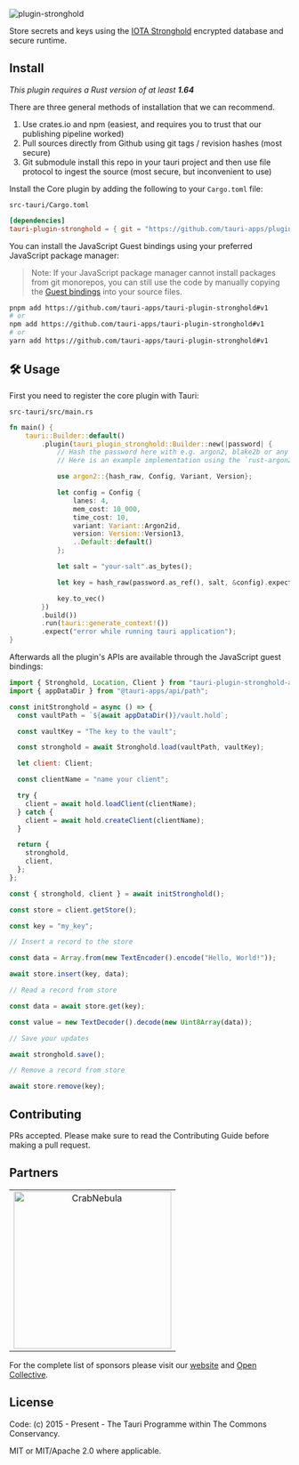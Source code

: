 ![plugin-stronghold](https://github.com/tauri-apps/plugins-workspace/raw/v1/plugins/stronghold/banner.png)

Store secrets and keys using the
[IOTA Stronghold](https://github.com/iotaledger/stronghold.rs) encrypted
database and secure runtime.

## Install

_This plugin requires a Rust version of at least **1.64**_

There are three general methods of installation that we can recommend.

1. Use crates.io and npm (easiest, and requires you to trust that our publishing
   pipeline worked)
2. Pull sources directly from Github using git tags / revision hashes (most
   secure)
3. Git submodule install this repo in your tauri project and then use file
   protocol to ingest the source (most secure, but inconvenient to use)

Install the Core plugin by adding the following to your `Cargo.toml` file:

`src-tauri/Cargo.toml`

```toml
[dependencies]
tauri-plugin-stronghold = { git = "https://github.com/tauri-apps/plugins-workspace", branch = "v1" }
```

You can install the JavaScript Guest bindings using your preferred JavaScript
package manager:

> Note: If your JavaScript package manager cannot install packages from git
> monorepos, you can still use the code by manually copying the
> [Guest bindings](./guest-js/index.ts) into your source files.

```sh
pnpm add https://github.com/tauri-apps/tauri-plugin-stronghold#v1
# or
npm add https://github.com/tauri-apps/tauri-plugin-stronghold#v1
# or
yarn add https://github.com/tauri-apps/tauri-plugin-stronghold#v1
```

## 🛠️ Usage

First you need to register the core plugin with Tauri:

`src-tauri/src/main.rs`

```rust
fn main() {
    tauri::Builder::default()
        .plugin(tauri_plugin_stronghold::Builder::new(|password| {
            // Hash the password here with e.g. argon2, blake2b or any other secure algorithm
            // Here is an example implementation using the `rust-argon2` crate for hashing the password

            use argon2::{hash_raw, Config, Variant, Version};

            let config = Config {
                lanes: 4,
                mem_cost: 10_000,
                time_cost: 10,
                variant: Variant::Argon2id,
                version: Version::Version13,
                ..Default::default()
            };

            let salt = "your-salt".as_bytes();

            let key = hash_raw(password.as_ref(), salt, &config).expect("failed to hash password");

            key.to_vec()
        })
        .build())
        .run(tauri::generate_context!())
        .expect("error while running tauri application");
}
```

Afterwards all the plugin's APIs are available through the JavaScript guest
bindings:

```javascript
import { Stronghold, Location, Client } from "tauri-plugin-stronghold-api";
import { appDataDir } from "@tauri-apps/api/path";

const initStronghold = async () => {
  const vaultPath = `${await appDataDir()}/vault.hold`;

  const vaultKey = "The key to the vault";

  const stronghold = await Stronghold.load(vaultPath, vaultKey);

  let client: Client;

  const clientName = "name your client";

  try {
    client = await hold.loadClient(clientName);
  } catch {
    client = await hold.createClient(clientName);
  }

  return {
    stronghold,
    client,
  };
};

const { stronghold, client } = await initStronghold();

const store = client.getStore();

const key = "my_key";

// Insert a record to the store

const data = Array.from(new TextEncoder().encode("Hello, World!"));

await store.insert(key, data);

// Read a record from store

const data = await store.get(key);

const value = new TextDecoder().decode(new Uint8Array(data));

// Save your updates

await stronghold.save();

// Remove a record from store

await store.remove(key);
```

## Contributing

PRs accepted. Please make sure to read the Contributing Guide before making a
pull request.

## Partners

<table>
  <tbody>
    <tr>
      <td align="center" valign="middle">
        <a href="https://crabnebula.dev" target="_blank">
          <img src="https://github.com/tauri-apps/plugins-workspace/raw/v1/.github/sponsors/crabnebula.svg" alt="CrabNebula" width="283">
        </a>
      </td>
    </tr>
  </tbody>
</table>

For the complete list of sponsors please visit our
[website](https://tauri.app#sponsors) and
[Open Collective](https://opencollective.com/tauri).

## License

Code: (c) 2015 - Present - The Tauri Programme within The Commons Conservancy.

MIT or MIT/Apache 2.0 where applicable.
